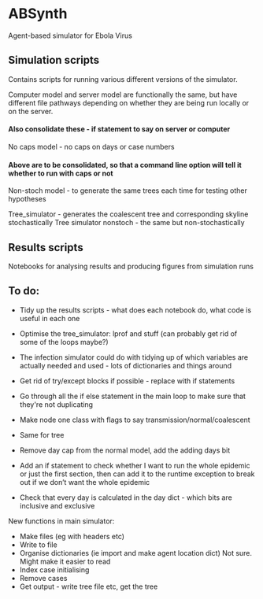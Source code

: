 # ABSynth

Agent-based simulator for Ebola Virus

## Simulation scripts

Contains scripts for running various different versions of the simulator.

Computer model and server model are functionally the same, but have different file pathways depending on whether they are being run locally or on the server. 
#### Also consolidate these - if statement to say on server or computer

No caps model - no caps on days or case numbers

#### Above are to be consolidated, so that a command line option will tell it whether to run with caps or not

Non-stoch model - to generate the same trees each time for testing other hypotheses

Tree_simulator - generates the coalescent tree and corresponding skyline stochastically 
Tree simulator nonstoch - the same but non-stochastically

## Results scripts

Notebooks for analysing results and producing figures from simulation runs

## To do:

- Tidy up the results scripts - what does each notebook do, what code is useful in each one

- Optimise the tree_simulator: lprof and stuff
(can probably get rid of some of the loops maybe?)

- The infection simulator could do with tidying up of which variables are actually needed and used - lots of dictionaries and things around
- Get rid of try/except blocks if possible - replace with if statements
- Go through all the if else statement in the main loop to make sure that they're not duplicating
- Make node one class with flags to say transmission/normal/coalescent
- Same for tree

- Remove day cap from the normal model, add the adding days bit
- Add an if statement to check whether I want to run the whole epidemic or just the first section, then can add it to the runtime exception to break out if we don’t want the whole epidemic

- Check that every day is calculated in the day dict - which bits are inclusive and exclusive


New functions in main simulator:
- Make files (eg with headers etc)
- Write to file
- Organise dictionaries (ie import and make agent location dict) Not sure. Might make it easier to read
- Index case initialising
- Remove cases
- Get output - write tree file etc, get the tree





